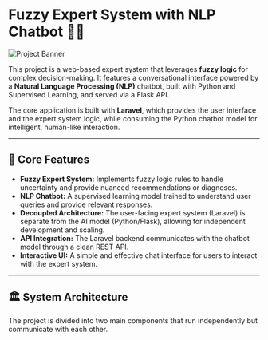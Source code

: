 # Fuzzy Expert System with NLP Chatbot 🧠🤖

![Project Banner](https://via.placeholder.com/1000x300.png?text=Fuzzy+Expert+System+&+NLP+Chatbot)

This project is a web-based expert system that leverages **fuzzy logic** for complex decision-making. It features a conversational interface powered by a **Natural Language Processing (NLP)** chatbot, built with Python and Supervised Learning, and served via a Flask API.

The core application is built with **Laravel**, which provides the user interface and the expert system logic, while consuming the Python chatbot model for intelligent, human-like interaction.

---

## 🚀 Core Features

* **Fuzzy Expert System:** Implements fuzzy logic rules to handle uncertainty and provide nuanced recommendations or diagnoses.
* **NLP Chatbot:** A supervised learning model trained to understand user queries and provide relevant responses.
* **Decoupled Architecture:** The user-facing expert system (Laravel) is separate from the AI model (Python/Flask), allowing for independent development and scaling.
* **API Integration:** The Laravel backend communicates with the chatbot model through a clean REST API.
* **Interactive UI:** A simple and effective chat interface for users to interact with the expert system.

---

## 🏛️ System Architecture

The project is divided into two main components that run independently but communicate with each other.
